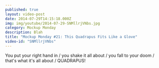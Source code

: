 ```yaml
---
published: true
layout: video-post
date: 2014-07-29T14:15:18.000Z
img: img/youtube/2014-07-29-SNMllrjVNbs.jpg
category: Mockup Monday
description: Blah
title: "Mockup Monday #21: This Quadrapus Fits Like a Glove"
video-id: "SNMllrjVNbs"
---
```

You put your right hand in / you shake it all about / you fall to your doom / that's what it's all about / QUADRAPUS!
